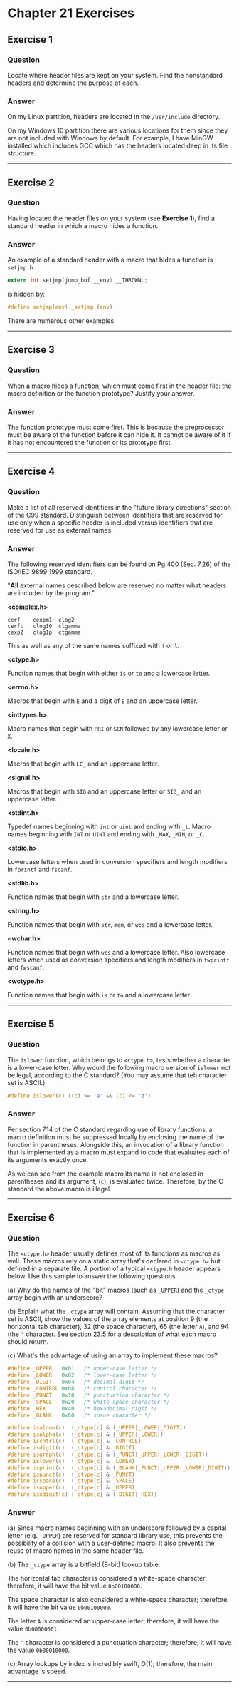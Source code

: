 # Chapter 21 Exercises #

## Exercise 1 ##

### **Question** ##

Locate where header files are kept on your system. Find the nonstandard headers and determine the purpose of each.

### **Answer**  ###

On my Linux partition, headers are located in the `/usr/include` directory. 

On my Windows 10 partition there are various locations for them since they are not included with Windows by default. For example, I have MinGW installed which includes GCC which has the headers located deep in its file structure.

---

## Exercise 2 ##

### **Question** ##

Having located the header files on your system (see **Exercise 1**), find a standard header in which a macro hides a function.

### **Answer**  ###

An example of a standard header with a macro that hides a function is `setjmp.h`.

```C
extern int setjmp(jump_buf __env) __THROWNL;
```

is hidden by:

```C
#define setjmp(env) _setjmp (env)
```

There are numerous other examples.

---

## Exercise 3 ##

### **Question** ##

When a macro hides a function, which must come first in the header file: the macro definition or the function prototype? Justify your answer.

### **Answer**  ###

The function prototype must come first. This is because the preprocessor must be aware of the function before it can hide it. It cannot be aware of it if it has not encountered the function or its prototype first.

---

## Exercise 4 ##

### **Question** ##

Make a list of all reserved identifiers in the "future library directions" section of the C99 standard. Distinguish between identifiers that are reserved for use only when a specific header is included versus identifiers that are reserved for use as external names.

### **Answer**  ###

The following reserved identifiers can be found on Pg.400 (Sec. 7.26) of the ISO/IEC 9899:1999 standard.

"**All** external names described below are reserved no matter what headers are included by the program."

**<complex.h>**

```
cerf	cexpm1	clog2
cerfc	clog10	clgamma
cexp2	clog1p	ctgamma
```

This as well as any of the same names suffixed with `f` or `l`.

**<ctype.h>**

Function names that begin with either `is` or `to` and a lowercase letter.


**<errno.h>**

Macros that begin with `E` and a digit of `E` and an uppercase letter.

**<inttypes.h>**

Macro names that begin with `PRI` or `SCN` followed by any lowercase letter or `X`.

**<locale.h>**

Macros that begin with `LC_` and an uppercase letter.

**<signal.h>**

Macros that begin with `SIG` and an uppercase letter or `SIG_` and an uppercase letter.

**<stdint.h>**

Typedef names beginning with `int` or `uint` and ending with `_t`. Macro names beginning with `INT` or `UINT` and ending with `_MAX`, `_MIN`, or `_C`.

**<stdio.h>**

Lowercase letters when used in conversion specifiers and length modifiers in `fprintf` and `fscanf`.

**<stdlib.h>**

Function names that begin with `str` and a lowercase letter.

**<string.h>**

Function names that begin with `str`, `mem`, or `wcs` and a lowercase letter.

**<wchar.h>**

Function names that begin with `wcs` and a lowercase letter. Also lowercase letters when used as conversion specifiers and length modifiers in `fwprintf` and `fwscanf`.

**<wctype.h>**

Function names that begin with `is` or `to` and a lowercase letter.

---

## Exercise 5 ##

### **Question** ##

The `islower` function, which belongs to `<ctype.h>`, tests whether a character is a lower-case letter. Why would the following macro version of `islower` not be legal, according to the C standard? (You may assume that teh character set is ASCII.)

```C
#define islower(c) ((c) >= 'a' && (c) <= 'z')
```

### **Answer**  ###

Per section 7.14 of the C standard regarding use of library functions, a macro definition must be suppressed locally by enclosing the name of the function in parentheses. Alongside this, an invocation of a library function that is implemented as a macro must expand to code that evaluates each of its arguments exactly once.

As we can see from the example macro its name is not enclosed in parentheses and its argument, (`c`), is evaluated twice. Therefore, by the C standard the above macro is illegal.

---

## Exercise 6 ##

### **Question** ##

The `<ctype.h>` header usually defines most of its functions as macros as well. These macros rely on a static array that's declared in `<ctype.h>` but defined in a separate file. A portion of a typical `<ctype.h` header appears below. Use this sample to answer the following questions.

(a) Why do the names of the "bit" macros (such as `_UPPER`) and the `_ctype` array begin with an underscore?

(b) Explain what the `_ctype` array will contain. Assuming that the character set is ASCII, show the values of the array elements at position 9 (the horizontal tab character), 32 (the space character), 65 (the letter `A`), and 94 (the `^` character. See section 23.5 for a description of what each macro should return.

(c) What's the advantage of using an array to implement these macros?

```C
#define _UPPER	 0x01	/* upper-case letter */
#define	_LOWER	 0x02   /* lower-case letter */
#define _DIGIT	 0x04   /* decimal digit */
#define _CONTROL 0x08   /* control character */
#define _PUNCT	 0x10	/* punctuation character */ 
#define _SPACE	 0x20	/* white-space character */
#define _HEX	 0x40	/* hexadecimal digit */
#define _BLANK	 0x80	/* space character */

#define isalnum(c)	(_ctype[c] & (_UPPER|_LOWER|_DIGIT))
#define isalpha(c)	(_ctype[c] & (_UPPER|_LOWER))
#define iscntrl(c)	(_ctype[c] & _CONTROL)
#define isdigit(c)	(_ctype[c] & _DIGIT)
#define isgraph(c)	(_ctype[c] & (_PUNCT|_UPPER|_LOWER|_DIGIT))
#define islower(c)	(_ctype[c] & _LOWER)
#define isprint(c)	(_ctype[c] & (_BLANK|_PUNCT|_UPPER|_LOWER|_DIGIT))
#define ispunct(c)	(_ctype[c] & _PUNCT)
#define isspace(c)	(_ctype[c] & _SPACE)
#define isupper(c)	(_ctype[c] & _UPPER)
#define isxdigit(c)	(_ctype[c] & (_DIGIT|_HEX))
```

### **Answer**  ###

(a) Since macro names beginning with an underscore followed by a capital letter (e.g. `_UPPER`) are reserved for standard library use, this prevents the possibility of a collision with a user-defined macro. It also prevents the reuse of macro names in the same header file.

(b) The `_ctype` array is a bitfield (8-bit) lookup table.

The horizontal tab character is considered a white-space character; therefore, it will have the bit value `0b00100000`.

The space character is also considered a white-space character; therefore, it will have the bit value `0b00100000`.

The letter `A` is considered an upper-case letter; therefore, it will have the value `0b00000001`.

The `^` character is considered a punctuation character; therefore, it will have the value `0b00010000`.

(c) Array lookups by index is incredibly swift, O(1); therefore, the main advantage is speed.

---
